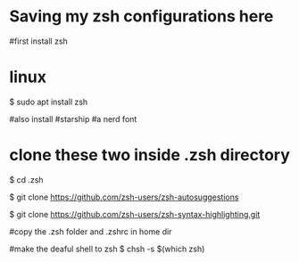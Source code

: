 # Saving my zsh configurations here

#first install zsh

# linux

$ sudo apt install zsh

#also install
#starship
#a nerd font

# clone these two inside .zsh directory
$ cd .zsh

$ git clone https://github.com/zsh-users/zsh-autosuggestions

$ git clone https://github.com/zsh-users/zsh-syntax-highlighting.git


#copy the .zsh folder and .zshrc in home dir

#make the deaful shell to zsh
$ chsh -s $(which zsh)
